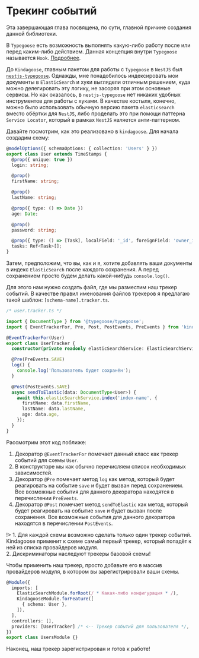 # Трекинг событий

Эта завершающая глава посвящена, по сути, главной причине создания данной библиотеки.

В `Typegoose` есть возможность выполнять какую-либо работу после или перед каким-либо действием. Данная концепция
внутри `Typegoose` называется `Hook`. [Подробнее](https://typegoose.github.io/typegoose/docs/api/decorators/hooks/).

До `Kindagoose`, главным пакетом для работы с `Typegoose` в `NestJS`
был [`nestjs-typegoose`](https://github.com/kpfromer/nestjs-typegoose). Однажды, мне понадобилось индексировать мои
документы в `ElasticSearch` и хуки выглядели отличным решением, куда можно делегировать эту логику, не засоряя при этом
основные сервисы. Но как оказалось, в `nestjs-typegoose` нет никаких удобных инструментов для работы с хуками. В
качестве костыля, конечно, можно было использовать обычную версию пакета `elasticsearch` вместо обёртки для `NestJS`,
либо проделать это при помощи паттерна `Service Locator`, который в рамках `NestJS` является анти-паттерном.

Давайте посмотрим, как это реализовано в `kindagoose`. Для начала создадим схему:

```typescript
@modelOptions({ schemaOptions: { collection: 'Users' } })
export class User extends TimeStamps {
  @prop({ unique: true })
  login: string;

  @prop()
  firstName: string;

  @prop()
  lastName: string;

  @prop({ type: () => Date })
  age: Date;

  @prop()
  password: string;

  @prop({ type: () => [Task], localField: '_id', foreignField: 'owner_id' })
  tasks: Ref<Task>[];
}
```

Затем, предположим, что вы, как и я, хотите добавлять ваши документы в индекс `ElasticSearch` после каждого сохранения.
А перед сохранением просто будем делать какой-нибудь `console.log()`.

Для этого нам нужно создать файл, где мы разместим наш трекер событий. В качестве правил именования файлов трекеров я
предлагаю такой шаблон: `[schema-name].tracker.ts`.

```typescript
/* user.tracker.ts */

import { DocumentType } from '@typegoose/typegoose';
import { EventTrackerFor, Pre, Post, PostEvents, PreEvents } from 'kindagoose';

@EventTrackerFor(User)
export class UserTracker {
  constructor(private readonly elasticSearchService: ElasticSearchService) {}

  @Pre(PreEvents.SAVE)
  log() {
    console.log('Пользователь будет сохранён');
  }

  @Post(PostEvents.SAVE)
  async sendToElastic(data: DocumentType<User>) {
    await this.elasticSearchService.index('index-name', {
      firstName: data.firstName,
      lastName: data.lastName,
      age: data.age,
    });
  }
}
```

Рассмотрим этот код поближе:

1. Декоратор `@EventTrackerFor` помечает данный класс как трекер событий для схемы `User`.
2. В конструкторе мы как обычно перечисляем список необходимых зависимостей.
3. Декоратор `@Pre` помечает метод `log` как метод, который будет реагировать на событие `save` и будет вызван перед
   сохранением. Все возможные события для данного декоратора находятся в перечислении `PreEvents`.
4. Декоратор `@Post` помечает метод `sendToElastic` как метод, который будет реагировать на событие `save` и будет
   вызван после сохранения. Все возможные события для данного декоратора находятся в перечислении `PostEvents`.

!> 1. Для каждой схемы возможно сделать только один трекер событий. Kindagoose применит к схеме самый первый трекер,
который попадёт к ней из списка провайдеров модуля. <br> 2. Дискриминаторы наследуют трекеры базовой схемы!

Чтобы применить наш трекер, просто добавьте его в массив провайдеров модуля, в котором вы зарегистрировали ваши схемы.

```typescript
@Module({
  imports: [
    ElasticSearchModule.forRoot(/ * Какая-либо конфигурация * /),
    KindagooseModule.forFeature([
      { schema: User },
    ]),
  ],
  controllers: [],
  providers: [UserTracker] /* <-- Трекер событий для пользователя */,
})
export class UsersModule {}
```

Наконец, наш трекер зарегистрирован и готов к работе!
